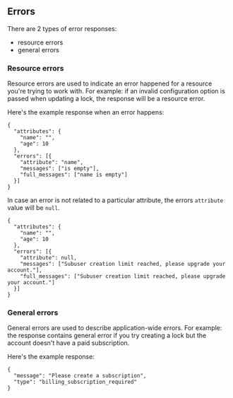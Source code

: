 ## Errors

There are 2 types of error responses:

- resource errors
- general errors

### Resource errors

Resource errors are used to indicate an error happened for a resource you're
trying to work with. For example: if an invalid configuration option is passed
when updating a lock, the response will be a resource error.

Here's the example response when an error happens:

    {
      "attributes": {
        "name": "",
        "age": 10
      },
      "errors": [{
        "attribute": "name",
        "messages": ["is empty"],
        "full_messages": ["name is empty"]
      }]
    }

In case an error is not related to a particular attribute, the errors
`attribute` value will be `null`.

    {
      "attributes": {
        "name": "",
        "age": 10
      },
      "errors": [{
        "attribute": null,
        "messages": ["Subuser creation limit reached, please upgrade your account."],
        "full_messages": ["Subuser creation limit reached, please upgrade your account."]
      }]
    }

### General errors

General errors are used to describe application-wide errors. For example:
the response contains general error if you try creating a lock but the account
doesn't have a paid subscription.

Here's the example response:

    {
      "message": "Please create a subscription",
      "type": "billing_subscription_required"
    }
